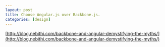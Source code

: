 ```yaml
---
layout: post
title: Choose Angular.js over Backbone.js.
categories: [design]
---
```


[http://blog.nebithi.com/backbone-and-angular-demystifying-the-myths/](http://blog.nebithi.com/backbone-and-angular-demystifying-the-myths/)
